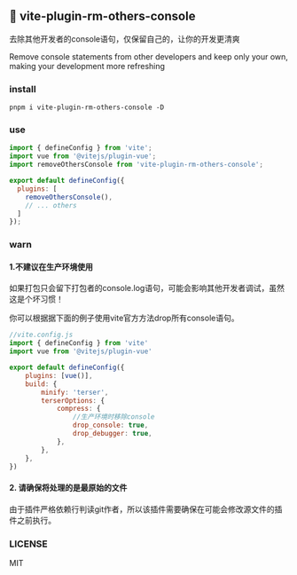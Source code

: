 ## 🚀 vite-plugin-rm-others-console

去除其他开发者的console语句，仅保留自己的，让你的开发更清爽

Remove console statements from other developers and keep only your own, making your development more refreshing

### install
```
pnpm i vite-plugin-rm-others-console -D
```
### use

```js
import { defineConfig } from 'vite';
import vue from '@vitejs/plugin-vue';
import removeOthersConsole from 'vite-plugin-rm-others-console';

export default defineConfig({
  plugins: [
    removeOthersConsole(),
    // ... others
  ]
});
```
### warn

#### 1.不建议在生产环境使用

如果打包只会留下打包者的console.log语句，可能会影响其他开发者调试，虽然这是个坏习惯！

你可以根据据下面的例子使用vite官方方法drop所有console语句。

```js
//vite.config.js
import { defineConfig } from 'vite'
import vue from '@vitejs/plugin-vue'

export default defineConfig({
    plugins: [vue()],
    build: {
        minify: 'terser',
        terserOptions: {
            compress: {
                //生产环境时移除console
                drop_console: true,
                drop_debugger: true,
            },
        },
    },
})
```
#### 2. 请确保将处理的是最原始的文件

由于插件严格依赖行判读git作者，所以该插件需要确保在可能会修改源文件的插件之前执行。

### LICENSE
MIT
